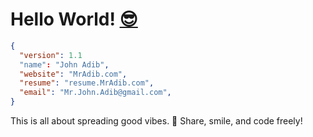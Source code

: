 # Hello World! [😎](https://MrAdib.com)

```json
{
  "version": 1.1
  "name": "John Adib",
  "website": "MrAdib.com",
  "resume": "resume.MrAdib.com",
  "email": "Mr.John.Adib@gmail.com",
}
```

This is all about spreading good vibes. 🌟 Share, smile, and code freely!
